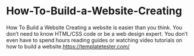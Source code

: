 # How-To-Build-a-Website-Creating
How To Build a Website Creating a website is easier than you think. You don’t need to know HTML/CSS code or be a web design expert. You don’t even have to spend hours reading guides or watching video tutorials on how to build a website.https://templatetester.com/
